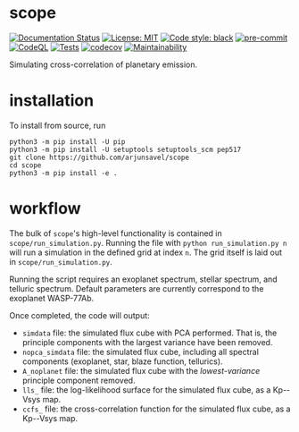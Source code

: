 # scope
[![Documentation Status](https://readthedocs.org/projects/scope-astr/badge/?version=latest)](https://scope-astr.readthedocs.io/en/latest/?badge=latest) 
[![License: MIT](https://img.shields.io/badge/License-MIT-yellow.svg)](https://opensource.org/licenses/MIT)
[![Code style: black](https://img.shields.io/badge/code%20style-black-000000.svg)](https://github.com/psf/black)
[![pre-commit](https://img.shields.io/badge/pre--commit-enabled-brightgreen?logo=pre-commit)](https://github.com/pre-commit/pre-commit)
[![CodeQL](https://github.com/arjunsavel/scope/actions/workflows/codeql.yml/badge.svg)](https://github.com/arjunsavel/scope/actions/workflows/codeql.yml)
[![Tests](https://github.com/arjunsavel/scope/actions/workflows/python-package.yml/badge.svg)](https://github.com/arjunsavel/scope/actions/workflows/python-package.yml)
[![codecov](https://codecov.io/gh/arjunsavel/scope/graph/badge.svg?token=2Q1NPQ4817)](https://codecov.io/gh/arjunsavel/scope)
[![Maintainability](https://api.codeclimate.com/v1/badges/d70a25a6766ee132bd94/maintainability)](https://codeclimate.com/github/arjunsavel/scope/maintainability)


Simulating cross-correlation of planetary emission.

# installation
To install from source, run
```
python3 -m pip install -U pip
python3 -m pip install -U setuptools setuptools_scm pep517
git clone https://github.com/arjunsavel/scope
cd scope
python3 -m pip install -e .
```

# workflow
The bulk of `scope`'s high-level functionality is contained in `scope/run_simulation.py`.
Running the file with `python run_simulation.py n` will run a simulation in the defined grid at index `n`. 
The grid itself is laid out in `scope/run_simulation.py`.

Running the script requires an exoplanet spectrum, stellar spectrum, and telluric spectrum.
Default parameters are currently correspond to the exoplanet WASP-77Ab.

Once completed, the code will output:
- `simdata` file: the simulated flux cube with PCA performed. That is, the principle components with the largest variance have been removed.
- `nopca_simdata` file: the simulated flux cube, including all spectral components (exoplanet, star, blaze function, tellurics).
- `A_noplanet` file: the simulated flux cube with the *lowest-variance* principle component removed.
- `lls_` file: the log-likelihood surface for the simulated flux cube, as a Kp--Vsys map.
- `ccfs_` file: the cross-correlation function for the simulated flux cube, as a Kp--Vsys map.
